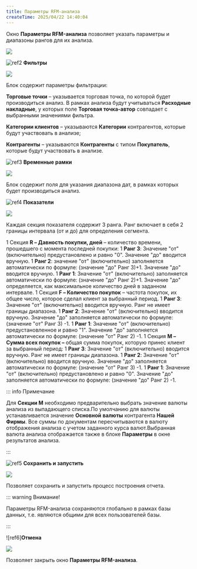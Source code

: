 ```yaml
---
title: Параметры RFM-анализа
createTime: 2025/04/22 14:40:04
---
```

Окно **Параметры RFM-анализа** позволяет указать параметры и диапазоны рангов для их анализа.

![](Aspose.Words.83ab1c44-6b28-430a-a5f2-4d9e6ba1abd4.369.png)

![ref2](Aspose.Words.83ab1c44-6b28-430a-a5f2-4d9e6ba1abd4.004.png) **Фильтры**

![](Aspose.Words.83ab1c44-6b28-430a-a5f2-4d9e6ba1abd4.370.png)

Блок содержит параметры фильтрации:

**Торговые точки** – указывается торговая точка, по которой будет производиться анализ. В рамках анализа будут учитываться **Расходные накладные**, у которых поле **Торговая точка-автор** совпадает с выбранными значениями фильтра.

**Категории клиентов** – указываются **Категории** контрагентов, которые будут участвовать в анализе;

**Контрагенты** – указываются **Контрагенты** с типом **Покупатель**, которые будут участвовать в анализе.

![ref3](Aspose.Words.83ab1c44-6b28-430a-a5f2-4d9e6ba1abd4.006.png) **Временные рамки**

![](Aspose.Words.83ab1c44-6b28-430a-a5f2-4d9e6ba1abd4.371.png)

Блок содержит поля для указания диапазона дат, в рамках которых будет производиться анализ.

![ref4](Aspose.Words.83ab1c44-6b28-430a-a5f2-4d9e6ba1abd4.008.png) **Показатели**

![](Aspose.Words.83ab1c44-6b28-430a-a5f2-4d9e6ba1abd4.372.png)

Каждая секция показателя содержит 3 ранга. Ранг включает в себя 2 границы интервала (от и до) для определения сегмента. 

1  Секция **R – Давность покупки, дней** – количество времени, прошедшего с момента последней покупки:
   1  **Ранг 3**: Значение "от" (включительно) предустановлено и равно "0". Значение "до" вводится вручную.
   1  **Ранг 2**: значение "от" (включительно) заполняется автоматически по формуле: (значение "до" Ранг 3)+1. Значение "до" вводится вручную.
   1  **Ранг 1**: Значение "от" (включительно) заполняется автоматически по формуле: (значение "до" Ранг 2)+1. Значение "до" определяется, как максимальное количество дней в заданном интервале.
   1  Секция **F – Количество покупок** – частота покупок, их общее число, которое сделал клиент за выбранный период.
      1  **Ранг 3**: Значение "от" (включительно) вводится вручную. Ранг не имеет границы диапазона.
      1  **Ранг 2**: Значение "от" (включительно) вводится вручную. Значение "до" заполняется автоматически по формуле: (значение "от" Ранг 3) -1.
      1  **Ранг 1**: Значение "от" (включительно) предустановленное и равно "1". Значение "до" заполняется автоматически по формуле: (значение "от" Ранг 2) -1.
      1  Секция **M – Сумма всех покупок –** общая сумма покупок, которую принес клиент за выбранный период:
         1  **Ранг 3**: Значение "от" (включительно) вводится вручную. Ранг не имеет границы диапазона.
         1  **Ранг 2**: Значение "от" (включительно) вводится вручную. Значение "до" заполняется автоматически по формуле: (значение "от" Ранг 3) -1.
         1  **Ранг 1**: Значение "от" (включительно) предустановлено и равно "0". Значение "до" заполняется автоматически по формуле: (значение "до" Ранг 2) -1.

::: info Примечание

Для **Секции М** необходимо предварительно выбрать значение валюты анализа из выпадающего списка.По умолчанию для валюты устанавливается значение **Основной** **валюты** контрагента **Нашей** **Фирмы**. Все суммы по документам пересчитываются в валюту отображения анализа с учетом заданного курса валют.Выбранная валюта анализа отображается также в блоке **Параметры** в окне результатов анализа.

:::

![ref5](Aspose.Words.83ab1c44-6b28-430a-a5f2-4d9e6ba1abd4.010.png) **Сохранить и запустить**

![](Aspose.Words.83ab1c44-6b28-430a-a5f2-4d9e6ba1abd4.373.png)

Позволяет сохранить и запустить процесс построения отчета.

::: warning Внимание!

Параметры RFM-анализа сохраняются глобально в рамках базы данных, т.е. являются общими для всех пользователей базы.

:::

![ref6]**Отмена**

![](Aspose.Words.83ab1c44-6b28-430a-a5f2-4d9e6ba1abd4.374.png)

Позволяет закрыть окно **Параметры RFM-анализа**.